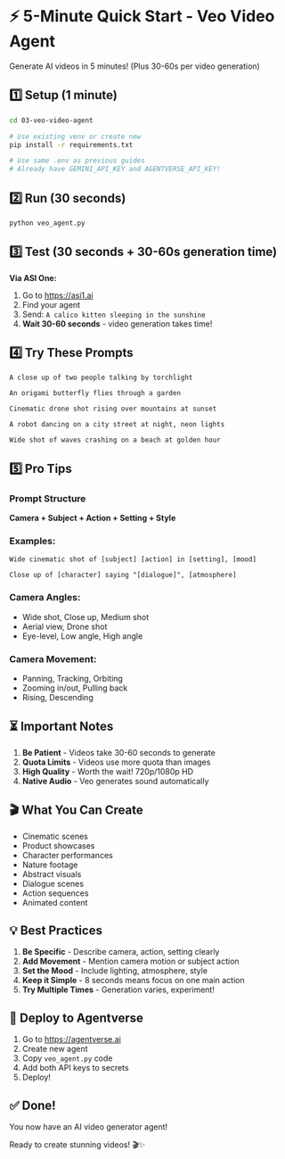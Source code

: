 # ⚡ 5-Minute Quick Start - Veo Video Agent

Generate AI videos in 5 minutes! (Plus 30-60s per video generation)

## 1️⃣ Setup (1 minute)

```bash
cd 03-veo-video-agent

# Use existing venv or create new
pip install -r requirements.txt

# Use same .env as previous guides
# Already have GEMINI_API_KEY and AGENTVERSE_API_KEY!
```

## 2️⃣ Run (30 seconds)

```bash
python veo_agent.py
```

## 3️⃣ Test (30 seconds + 30-60s generation time)

**Via ASI One:**
1. Go to https://asi1.ai
2. Find your agent
3. Send: `A calico kitten sleeping in the sunshine`
4. **Wait 30-60 seconds** - video generation takes time!

## 4️⃣ Try These Prompts

```
A close up of two people talking by torchlight

An origami butterfly flies through a garden

Cinematic drone shot rising over mountains at sunset

A robot dancing on a city street at night, neon lights

Wide shot of waves crashing on a beach at golden hour
```

## 5️⃣ Pro Tips

### Prompt Structure
**Camera + Subject + Action + Setting + Style**

### Examples:
```
Wide cinematic shot of [subject] [action] in [setting], [mood]
```

```
Close up of [character] saying "[dialogue]", [atmosphere]
```

### Camera Angles:
- Wide shot, Close up, Medium shot
- Aerial view, Drone shot
- Eye-level, Low angle, High angle

### Camera Movement:
- Panning, Tracking, Orbiting
- Zooming in/out, Pulling back
- Rising, Descending

## ⏳ Important Notes

1. **Be Patient** - Videos take 30-60 seconds to generate
2. **Quota Limits** - Videos use more quota than images
3. **High Quality** - Worth the wait! 720p/1080p HD
4. **Native Audio** - Veo generates sound automatically

## 🎬 What You Can Create

- Cinematic scenes
- Product showcases
- Character performances
- Nature footage
- Abstract visuals
- Dialogue scenes
- Action sequences
- Animated content

## 💡 Best Practices

1. **Be Specific** - Describe camera, action, setting clearly
2. **Add Movement** - Mention camera motion or subject action
3. **Set the Mood** - Include lighting, atmosphere, style
4. **Keep it Simple** - 8 seconds means focus on one main action
5. **Try Multiple Times** - Generation varies, experiment!

## 🚀 Deploy to Agentverse

1. Go to https://agentverse.ai
2. Create new agent
3. Copy `veo_agent.py` code
4. Add both API keys to secrets
5. Deploy!

## ✅ Done!

You now have an AI video generator agent!

Ready to create stunning videos! 🎬✨
